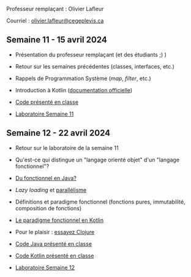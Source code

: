 Professeur remplaçant : Olivier Lafleur

Courriel : [olivier.lafleur@cegeplevis.ca](mailto:olivier.lafleur@cegeplevis.ca)

## Semaine 11 - 15 avril 2024
- Présentation du professeur remplaçant (et des étudiants ;) )
- Retour sur les semaines précédentes (classes, interfaces, etc.)
- Rappels de Programmation Système (*map*, *filter*, etc.)
- Introduction à Kotlin ([documentation officielle](https://kotlinlang.org/docs/basic-syntax.html))

- [Code présenté en classe](https://git.dinf.ca/lafleuro/prog-oriente-objet-2-2024-04-15)

- [Laboratoire Semaine 11](lab-semaine-11.md)

## Semaine 12 - 22 avril 2024
- Retour sur le laboratoire de la semaine 11
- Qu'est-ce qui distingue un "langage orienté objet" d'un "langage fonctionnel"?
- [Du fonctionnel en Java?](https://stackify.com/streams-guide-java-8/)
- *Lazy loading* et [parallélisme](https://www.baeldung.com/java-when-to-use-parallel-stream)
- Définitions et paradigme fonctionnel (fonctions pures, immutabilité, composition de fonctions)
- [Le paradigme fonctionnel en Kotlin](https://doordash.engineering/2022/03/22/how-to-leverage-functional-programming-in-kotlin-to-write-better-cleaner-code/)
- Pour le plaisir : [essayez Clojure](https://tryclojure.org/)

- [Code Java présenté en classe](https://git.dinf.ca/lafleuro/code-22-avril-2024-java)
- [Code Kotlin présenté en classe](https://git.dinf.ca/lafleuro/code-22-avril-2024)

- [Laboratoire Semaine 12](lab-semaine-12.md)

<!--
- Capsule "Un autre langage fonctionnel" : LISP/Clojure
## Semaine 13 - 29 avril 2024
- Lambdas ("fonctions fléchées")
- Fonctions d'ordre supérieurs
- Curryfication
- Récursivité
- Kotlin vs JavaScript?
- Capsule "Un autre langage fonctionnel" : Haskell
- Laboratoire Semaine 13 (LabF3/TP6)

## Semaine 14 - 6 mai 2024
- Synthèse et comparaisons
- Révision pour l'examen
- Capsule "Un autre langage fonctionnel" : F# (OCaml)

## Semaine 15 - 13 mai 2024
- Examen 3
- Temps pour finir les travaux
-->

